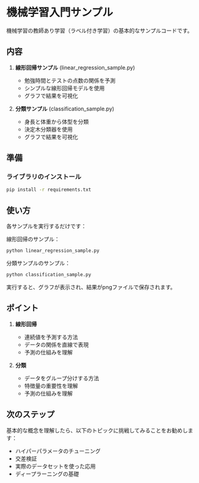# 機械学習入門サンプル

機械学習の教師あり学習（ラベル付き学習）の基本的なサンプルコードです。

## 内容

1. **線形回帰サンプル** (linear_regression_sample.py)
   - 勉強時間とテストの点数の関係を予測
   - シンプルな線形回帰モデルを使用
   - グラフで結果を可視化

2. **分類サンプル** (classification_sample.py)
   - 身長と体重から体型を分類
   - 決定木分類器を使用
   - グラフで結果を可視化

## 準備

### ライブラリのインストール

```bash
pip install -r requirements.txt
```

## 使い方

各サンプルを実行するだけです：

線形回帰のサンプル：

```bash
python linear_regression_sample.py
```

分類サンプルのサンプル：

```bash
python classification_sample.py
```

実行すると、グラフが表示され、結果がpngファイルで保存されます。

## ポイント

1. **線形回帰**
   - 連続値を予測する方法
   - データの関係を直線で表現
   - 予測の仕組みを理解

2. **分類**
   - データをグループ分けする方法
   - 特徴量の重要性を理解
   - 予測の仕組みを理解

## 次のステップ

基本的な概念を理解したら、以下のトピックに挑戦してみることをお勧めします：

- ハイパーパラメータのチューニング
- 交差検証
- 実際のデータセットを使った応用
- ディープラーニングの基礎
